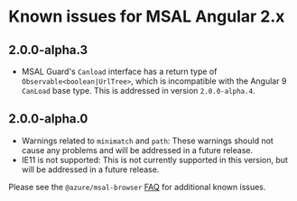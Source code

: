 # Known issues for MSAL Angular 2.x

## 2.0.0-alpha.3
* MSAL Guard's `Canload` interface has a return type of `Observable<boolean|UrlTree>`, which is incompatible with the Angular 9 `CanLoad` base type. This is addressed in version `2.0.0-alpha.4`.

## 2.0.0-alpha.0
* Warnings related to `minimatch` and `path`: These warnings should not cause any problems and will be addressed in a future release.
* IE11 is not supported: This is not currently supported in this version, but will be addressed in a future release.

Please see the `@azure/msal-browser` [FAQ](https://github.com/AzureAD/microsoft-authentication-library-for-js/blob/dev/lib/msal-browser/FAQ.md#why-is-there-no-access-token-returned-from-acquiretokensilent) for additional known issues.
